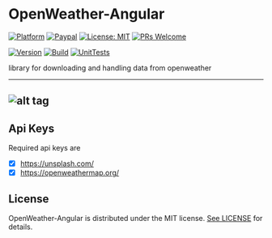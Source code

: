 # OpenWeather-Angular

[![Platform](https://img.shields.io/badge/platform-Angular-blue.svg)](https://angular.io/)
[![Paypal](https://img.shields.io/badge/paypal-donate-blue.svg)](https://www.paypal.me/GuepardoApps)
[![License: MIT](https://img.shields.io/badge/License-MIT-blue.svg)](https://opensource.org/licenses/MIT)
[![PRs Welcome](https://img.shields.io/badge/PRs-welcome-brightgreen.svg)](http://makeapullrequest.com)

[![Version](https://img.shields.io/badge/version-v0.6.2-green.svg)](src)
[![Build](https://img.shields.io/badge/build-passing-green.svg)](src)
[![UnitTests](https://img.shields.io/badge/UnitTests-passing-green.svg)](src)

library for downloading and handling data from openweather

---
![alt tag](screenshots/img001.png)
---

## Api Keys

Required api keys are 
- [x] https://unsplash.com/
- [x] https://openweathermap.org/

## License

OpenWeather-Angular is distributed under the MIT license. [See LICENSE](LICENSE.md) for details.